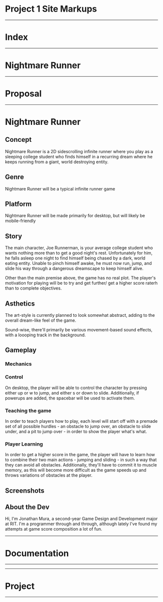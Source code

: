 # Project 1 Site Markups

___

# Index
___

# Nightmare Runner


___

# Proposal
___

# Nightmare Runner

## Concept

Nightmare Runner is a 2D sidescrolling infinite runner where you play as a sleeping college student who finds himself in a recurring dream where he keeps running from a giant, world destroying entity.

## Genre

Nightmare Runner will be a typical infinite runner game

## Platform

Nightmare Runner will be made primarily for desktop, but will likely be mobile-friendly

## Story

The main character, Joe Runnerman, is your average college student who wants nothing more than to get a good night's rest. Unfortunately for him, he falls asleep one night to find himself being chased by a dark, world eating entity. Unable to pinch himself awake, he must now run, jump, and slide his way through a dangerous dreamscape to keep himself alive.

Other than the main premise above, the game has no real plot. The player's motivation for playing will be to try and get further/ get a higher score raterh than to complete objectives.

## Asthetics

The art-style is currently planned to look somewhat abstract, adding to the overall dream-like feel of the game.

Sound-wise, there'll primarily be various movement-based sound effects, with a loooping track in the background.

## Gameplay

### Mechanics



### Control

On desktop, the player will be able to control the character by pressing either up or w to jump, and either s or down to slide. Additionally, if powerups are added, the spacebar will be used to activate them.

### Teaching the game

In order to teach players how to play, each level will start off with a premade set of all possible hurdles - an obstacle to jump over, an obstacle to slide under, and a pit to jump over - in order to show the player what's what.

### Player Learning

In order to get a higher score in the game, the player will have to learn how to combine their two main actions - jumping and sliding - in such a way that they can avoid all obstacles. Additionally, they'll have to commit it to muscle memory, as this will become more difficult as the game speeds up and throws variations of obstacles at the player.


## Screenshots


## About the Dev

Hi, I'm Jonathan Mura, a second-year Game Design and Development major at RIT. I'm a programmer through and through, although lately I've found my attempts at game score composition a lot of fun.

___

# Documentation
___


___

# Project
___


